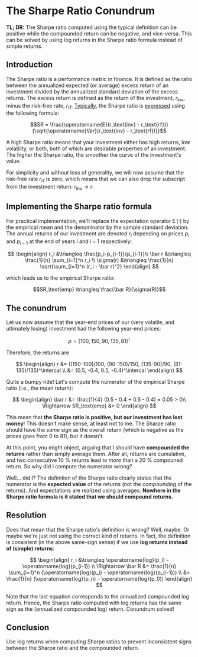 <script type="text/x-mathjax-config"> MathJax.Hub.Config({ TeX: { equationNumbers: { autoNumber: "all" } } }); </script>
<script type="text/x-mathjax-config">
  MathJax.Hub.Config({
    tex2jax: {
      inlineMath: [ ['$','$'], ["\\(","\\)"] ],
      processEscapes: true
    }
  });
</script>
<script src="https://cdn.mathjax.org/mathjax/latest/MathJax.js?config=TeX-AMS-MML_HTMLorMML" type="text/javascript"></script>


# The Sharpe Ratio Conundrum
**TL; DR:** The Sharpe ratio computed using the typical definition can be positive while the compounded
return can be negative, and vice-versa. This can be solved by using log returns in the Sharpe ratio
formula instead of simple returns.


## Introduction
The Sharpe ratio is a performance metric in finance.
It is defined as the ratio between the annualized expected (or average) excess return of an investment
divided by the annualized standard deviation of the excess returns. The excess return is defined as
the return of the investment, $r_\text{inv}$, minus the risk-free rate, $r_\text{rf}$.
[Typically](https://en.wikipedia.org/wiki/Sharpe_ratio), the
Sharpe ratio is [expressed](https://www.investopedia.com/terms/s/sharperatio.asp) using the following formula:

$$SR = \frac{\operatorname{E}(r_\text{inv} - r_\text{rf})}{\sqrt{\operatorname{Var}(r_\text{inv} - r_\text{rf})}}$$

A high Sharpe ratio means that your investment either has high returns, low volatility,
or both, both of which are desirable properties of an investment. The higher the Sharpe ratio, the smoother the
curve of the investment's value.

For simplicity and without loss of generality, we will now assume that the risk-free rate $r_\text{rf}$ is zero,
which means that we can also drop the subscript from the investment return: $r_\text{inv} \rightarrow r$.


## Implementing the Sharpe ratio formula
For practical implementation, we'll replace the expectation operator $\operatorname{E}(\cdot)$ by the
empirical mean and the denominator by the sample standard deviation. The annual returns of our investment
are denoted $r_i$ depending on prices $p_i$ and $p_{i-1}$ at the end of years $i$ and $i-1$ respectively:

$$
\begin{align}
r_i &\triangleq \frac{p_i-p_{i-1}}{p_{i-1}}\\
\bar r &\triangleq \frac{1}{n} \sum_{i=1}^n r_i \\
\sigma(r) &\triangleq \frac{1}{n} \sqrt{\sum_{i=1}^n (r_i - \bar r)^2}
\end{align}
$$

which leads us to the empirical Sharpe ratio:

$$SR_\text{emp} \triangleq \frac{\bar R}{\sigma(R)}$$


## The conundrum
Let us now assume that the year-end prices of our (very volatile,
and ultimately losing) investment had the following year-end prices:

$$p = (100, 150, 90, 135, 81)^\intercal$$

Therefore, the returns are

$$
\begin{align}
r &= ((150-100)/100, (90-150)/150, (135-90)/90, (81-135)/135)^\intercal \\
&= (0.5, -0.4, 0.5, -0.4)^\intercal
\end{align}
$$

Quite a bumpy ride! Let's compute the numerator of the empirical Sharpe ratio (i.e., the mean return):

$$
\begin{align}
\bar r &= \frac{1}{4} (0.5 - 0.4 + 0.5 - 0.4) = 0.05 > 0\\
\Rightarrow SR_\text{emp} &> 0
\end{align}
$$

This mean that **the Sharpe ratio is positive, but our investment has lost money**! This doesn't make sense,
at least not to me. The Sharpe ratio should have the *same* sign as the overall return (which is
negative as the prices goes from 
0 to 81), but it doesn't.

At this point, you might object, arguing that I should have **compounded the returns** rather than
simply average them. After all, returns are cumulative, and two consecutive 10 % returns lead to
*more* than a 20 % compouned return. So why did I compute the numerator wrong?

Well... did I? The definition of the Sharpe ratio clearly states that the numerator is the
**expected value** of the returns (not the *compounding* of the returns). And expectations
are realized using averages. **Nowhere in the Sharpe ratio formula is it stated that we should
compound returns.**


## Resolution
Does that mean that the Sharpe ratio's definition is wrong? Well, maybe. Or maybe we're just
not using the correct kind of returns. In fact, the definition is consistent (in the above
same-sign sense) if we use **log returns instead of (simple) returns**:

$$
\begin{align}
r_i &\triangleq \operatorname{log}(p_i) - \operatorname{log}(p_{i-1}) \\
\Rightarrow \bar R &= \frac{1}{n} \sum_{i=1}^n (\operatorname{log}(p_i) - \operatorname{log}(p_{i-1})) \\
&= \frac{1}{n} (\operatorname{log}(p_n) - \operatorname{log}(p_0))
\end{align}
$$

Note that the last equation corresponds to the annualized compounded log return. Hence, the Sharpe
ratio computed with log returns has the same sign as the (annualized compounded log) return.
Conundrum solved!


## Conclusion
Use log returns when computing Sharpe ratios to prevent inconsistent signs between the Sharpe ratio
and the compounded return.
